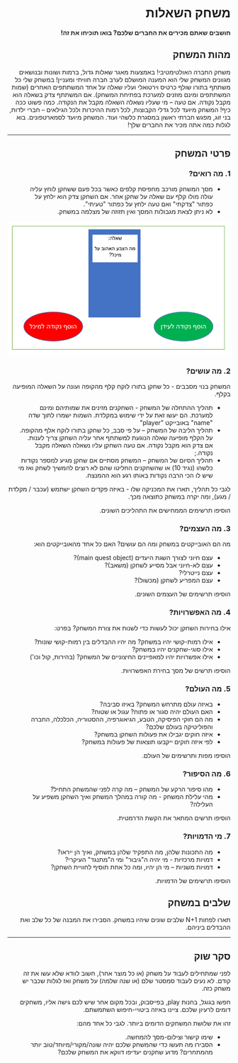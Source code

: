 <div dir='rtl' lang='he'>

# משחק השאלות

**חושבים שאתם מכירים את החברים שלכם? בואו תוכיחו את זה!**

## מהות המשחק

משחק החברה האולטימטיבי! באמצעות מאגר שאלות גדול,
ברמות ושונות ובנושאים מגוונים המשחק שלי הוא המענה המושלם לערב
חברה חוויתי ומעניין!
במשחק שלי כל משתתף בתורו שולף כרטיס וירטואלי ועליו שאלה על אחד
המשתתפים האחרים (שמות המשתתפים ומינם מוזנים למערכת בפתיחת
המשחק). אם המשתתף צדק בשאלה הוא מקבל נקודה. אם טעה – מי שעליו
נשאלה השאלה מקבל את הנקודה.
כמה פשוט ככה כיף! המשחק מיועד לכל גדלי הקבוצות, לכל רמות ההיכרות ולכל הגילאים –
חברי ילדות, בני זוג, מפגש חברתי ראשון במסגרת כלשהי ועוד.
המשחק מיועד לסמארטפונים.
בוא לגלות כמה אתה מכיר את החברים שלך!


 
---


## פרטי המשחק


### 1. מה רואים?

* מסך המשחק מורכב מחפיסת קלפים כאשר בכל פעם ששחקן לוחץ עליה עולה מולו קלף עם שאלה על שחקן אחר. אם השחקן צדק הוא ילחץ על כפתור "צדקתי" ואם טעה ילחץ על כפתור "טעיתי".
* לא ניתן לצאת מגבולות המסך ואין תזוזה של מצלמה במשחק.

![](Images/ExampleScreen.PNG) 


### 2. מה עושים?

המשחק בנוי מסבבים - כל שחקן בתורו לוקח קלף מהקופה ועונה על השאלה המופיעה בקלף.

* תהליך ההתחלה של המשחק - השחקנים מזינים את שמותיהם ומינם למערכת. הם יעשו זאת על ידי שימוש במקלדת. השמות ישמרו לתוך שדה "name" באובייקט "player"
*	תהליך הליבה של המשחק – על פי סבב, כל שחקן בתורו לוקח אלף מהקופה. על הקלף מופיעה שאלה הנוגעת למשתתף אחר עליה השחקן צריך לענות. אם צדק הוא מקבל נקודה. אם טעה השחקן עליו נשאלה השאלה מקבל נקודה.;
*	תהליך הסיום של המשחק – המשחק מסתיים אם שחקן מגיע למספר נקודות כלשהו (נגיד 10) או שהשחקנים החליטו שהם לא רוצים להמשיך לשחק ואז מי שיש לו הכי הרבה נקודות באותו רגע הוא ההמנצח.

לגבי כל תהליך, תארו את המכניקה שלו - באיזה פקדים השחקן ישתמש (עכבר / מקלדת / מגע), ומה יקרה במשחק כתוצאה מכך.

הוסיפו תרשימים הממחישים את התהליכים השונים.


### 3. מה העצמים?

מה הם האובייקטים במשחק ומה הם עושים?  האם כל אחד מהאובייקטים הוא:
* עצם חיוני לצורך השגת היעדים (main quest object)?
* עצם לא-חיוני אבל מסייע לשחקן (משאב)?
* עצם נייטרלי?
* עצם המפריע לשחקן (מכשול)?

הוסיפו תרשימים של העצמים השונים.


### 4. מה האפשרויות?

אילו בחירות השחקן יכול לעשות כדי לשנות את צורת המשחק? בפרט:
* אילו רמות-קושי יהיו במשחק? מה יהיו ההבדלים בין רמות-קושי שונות?
* אילו סוגי-שחקנים יהיו במשחק?
* אילו אפשרויות יהיו למאפיינים החיצוניים של המשחק? (בהירות, קול וכו')

הוסיפו תרשים של מסך בחירת האפשרויות.


### 5. מה העולם?

* באיזה עולם מתרחש המשחק?  באיזו סביבה?
* האם העולם יהיה סגור או פתוח?  עגול או שטוח? 
* מה הם חוקי הפיסיקה, הטבע, הגיאוגרפיה, ההסטוריה, הכלכלה, החברה והפוליטיקה בעולם שלכם?
* איזה חוקים יגבילו את פעולות השחקן במשחק?
* לפי איזה חוקים ייקבעו תוצאות של פעולות במשחק?

הוסיפו מפות ותרשימים של העולם.


### 6.	מה הסיפור?
*	מהו סיפור הרקע של המשחק – מה קרה לפני שהמשחק התחיל?
*   מהי עלילת המשחק - מה קורה במהלך המשחק ואיך השחקן משפיע על העלילה?

הוסיפו תרשים המתאר את הקשת הדרמטית.


### 7.	מי הדמויות?

*   מה התכונות שלהן, מה התפקיד שלהן במשחק, ואיך הן ייראו?
*	דמויות מרכזיות -  מי יהיה ה"גיבור" ומי ה"מתנגד" העיקרי? 
*	דמויות משניות – מי הן יהיו, ומה כל אחת תוסיף לחוויית השחקן? 

הוסיפו תרשימים של הדמויות.

## שלבים במשחק

תארו לפחות 
N+1
שלבים שונים שיהיו במשחק. הסבירו את המבנה של כל שלב ואת ההבדלים ביניהם.

---


## סקר שוק

לפני שמתחילים לעבוד על משחק (או כל מוצר אחר), חשוב לוודא שלא עשו את זה קודם. לא נעים לעבוד סמסטר שלם (או שנה שלמה) על משחק ואז לגלות שכבר יש משחק כזה. 

חפשו בגוגל, בחנות play, בפייסבוק, ובכל מקום אחר שיש לכם גישה אליו, משחקים דומים לרעיון שלכם. ציינו באיזה ביטויי-חיפוש השתמשתם.

זהו את שלושת המשחקים הדומים ביותר. לגבי כל אחד מהם:

* שימו קישור וצילום-מסך להמחשה.
* הסבירו מה תעשו כדי שהמשחק שלכם יהיה שונה/מקורי/מיוחד/טוב יותר מהמתחרים?  מדוע שחקנים יעדיפו דווקא את המשחק שלכם?

</div>
